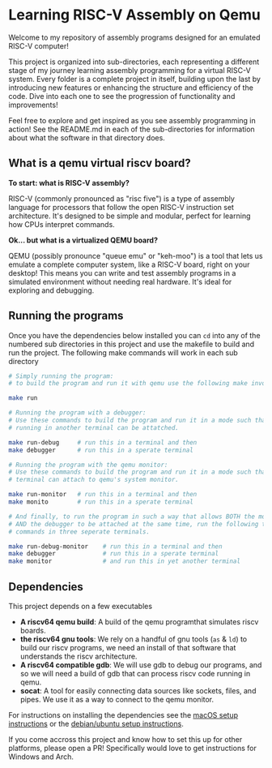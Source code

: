 # Learning RISC-V Assembly on Qemu
Welcome to my repository of assembly programs designed for an emulated RISC-V computer!

This project is organized into sub-directories, each representing a different stage of my journey learning assembly programming for a virtual RISC-V system. Every folder is a complete project in itself, building upon the last by introducing new features or enhancing the structure and efficiency of the code. Dive into each one to see the progression of functionality and improvements!

Feel free to explore and get inspired as you see assembly programming in action!
See the README.md in each of the sub-directories for information about what the software in that directory does.

## What is a qemu virtual riscv board? 
**To start: what is RISC-V assembly?**

RISC-V (commonly pronounced as "risc five") is a type of assembly language for processors that follow the open RISC-V instruction set architecture. It's designed to be simple and modular, perfect for learning how CPUs interpret commands.

**Ok... but what is a virtualized QEMU board?**

QEMU (possibly pronounce "queue emu" or "keh-moo") is a tool that lets us emulate a complete computer system, like a RISC-V board, right on your desktop! This means you can write and test assembly programs in a simulated environment without needing real hardware. It's ideal for exploring and debugging.

## Running the programs
Once you have the dependencies below installed you can `cd` into any of the numbered sub directories in this project and use the makefile to build and run the project. The following make commands will work in each sub directory

```bash
# Simply running the program:
# to build the program and run it with qemu use the following make invocation

make run

# Running the program with a debugger:
# Use these commands to build the program and run it in a mode such that a debugger
# running in another terminal can be attatched.

make run-debug     # run this in a terminal and then
make debugger      # run this in a sperate terminal

# Running the program with the qemu monitor:
# Use these commands to build the program and run it in a mode such that another
# terminal can attach to qemu's system monitor.

make run-monitor   # run this in a terminal and then
make monito        # run this in a sperate terminal

# And finally, to run the program in such a way that allows BOTH the monitor
# AND the debugger to be attached at the same time, run the following three
# commands in three seperate terminals.

make run-debug-monitor    # run this in a terminal and then
make debugger             # run this in a sperate terminal
make monitor              # and run this in yet another terminal
```

## Dependencies
This project depends on a few executables
- **A riscv64 qemu build**: A build of the qemu programthat simulates riscv boards.
- **the riscv64 gnu tools**: We rely on a handful of gnu tools (`as` & `ld`) to build our riscv programs, we need an install of that software that understands the riscv architecture.
- **A riscv64 compatible gdb**: We will use gdb to debug our programs, and so we will need a build of gdb that can process riscv code running in qemu.
- **socat**: A tool for easily connecting data sources like sockets, files, and pipes. We use it as a way to connect to the qemu monitor.

For instructions on installing the dependencies see the [macOS setup instructions](MAC-OS-SETUP.md) or the [debian/ubuntu setup instructions](DEBIAN-UBUNTU-SETUP.md). 

If you come accross this project and know how to set this up for other platforms, please open a PR! Specifically would love to get instructions for Windows and Arch.

